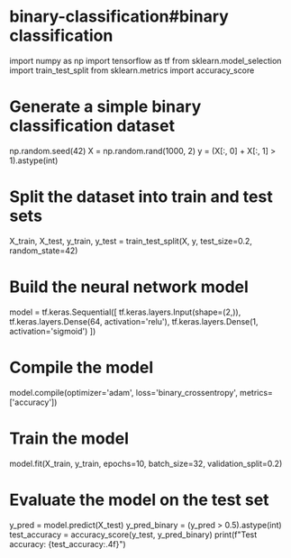 # binary-classification#binary classification
import numpy as np
import tensorflow as tf
from sklearn.model_selection import train_test_split
from sklearn.metrics import accuracy_score

# Generate a simple binary classification dataset
np.random.seed(42)
X = np.random.rand(1000, 2)
y = (X[:, 0] + X[:, 1] > 1).astype(int)

# Split the dataset into train and test sets
X_train, X_test, y_train, y_test = train_test_split(X, y, test_size=0.2, random_state=42)

# Build the neural network model
model = tf.keras.Sequential([
    tf.keras.layers.Input(shape=(2,)),
    tf.keras.layers.Dense(64, activation='relu'),
    tf.keras.layers.Dense(1, activation='sigmoid')
])

# Compile the model
model.compile(optimizer='adam',
              loss='binary_crossentropy',
              metrics=['accuracy'])

# Train the model
model.fit(X_train, y_train, epochs=10, batch_size=32, validation_split=0.2)

# Evaluate the model on the test set
y_pred = model.predict(X_test)
y_pred_binary = (y_pred > 0.5).astype(int)
test_accuracy = accuracy_score(y_test, y_pred_binary)
print(f"Test accuracy: {test_accuracy:.4f}")
